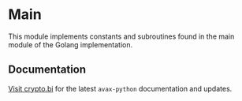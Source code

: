 # Main

This module implements constants and subroutines found in the main module of the Golang implementation.

## Documentation

[Visit crypto.bi](https://crypto.bi/) for the latest `avax-python` documentation and updates.